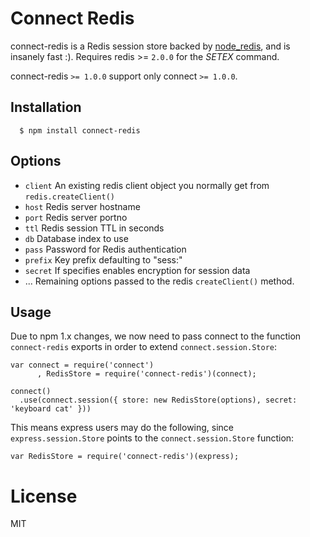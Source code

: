 # Connect Redis

connect-redis is a Redis session store backed by [node_redis](http://github.com/mranney/node_redis), and is insanely fast :). Requires redis >= `2.0.0` for the _SETEX_ command.

 connect-redis `>= 1.0.0` support only connect `>= 1.0.0`.

## Installation

	  $ npm install connect-redis

## Options
  
  - `client` An existing redis client object you normally get from `redis.createClient()`
  - `host` Redis server hostname
  - `port` Redis server portno
  - `ttl` Redis session TTL in seconds
  - `db` Database index to use
  - `pass` Password for Redis authentication
  - `prefix` Key prefix defaulting to "sess:"
  - `secret` If specifies enables encryption for session data
  - ...    Remaining options passed to the redis `createClient()` method.

## Usage

 Due to npm 1.x changes, we now need to pass connect to the function `connect-redis` exports in order to extend `connect.session.Store`:

    var connect = require('connect')
	 	  , RedisStore = require('connect-redis')(connect);

    connect()
      .use(connect.session({ store: new RedisStore(options), secret: 'keyboard cat' }))
 

 This means express users may do the following, since `express.session.Store` points to the `connect.session.Store` function:
 
    var RedisStore = require('connect-redis')(express);

# License

  MIT
